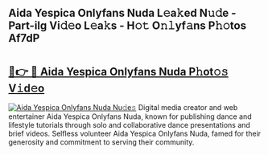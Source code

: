 ## Aida Yespica Onlyfans Nuda L𝚎a𝚔ed N𝚞𝚍e - Part-ilg Vi𝚍𝚎o L𝚎a𝚔s - H𝚘𝚝 O𝚗𝚕yf𝚊ns P𝚑𝚘tos Af7dP

# <h2><a href="http://kf4km5d.oniu.top/?m=Aida+Yespica+Onlyfans+Nuda">🔗👉 🔴 Aida Yespica Onlyfans Nuda P𝚑ot𝚘𝚜 V𝚒d𝚎o</a></h2>

[![Aida Yespica Onlyfans Nuda Nu𝚍e𝚜](https://i.imgur.com/0qMVB7G.gif)](http://kf4km5d.oniu.top/?m=Aida+Yespica+Onlyfans+Nuda)
Digital media creator and web entertainer Aida Yespica Onlyfans Nuda, known for publishing dance and lifestyle tutorials through solo and collaborative dance presentations and brief videos. Selfless volunteer Aida Yespica Onlyfans Nuda, famed for their generosity and commitment to serving their community.  
